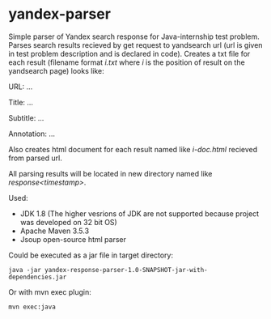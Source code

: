 # yandex-parser
Simple parser of Yandex search response for Java-internship test problem.
Parses search results recieved by get request to yandsearch url (url is given in test problem description and is declared in code).
Creates a txt file for each result (filename format *i.txt* where *i* is the position of result on the yandsearch page) looks like:

URL: ...

Title: ...

Subtitle: ...

Annotation: ...

Also creates html document for each result named like *i-doc.html* recieved from parsed url.

All parsing results will be located in new directory named like *response\<timestamp\>*.

Used:
- JDK 1.8 (The higher vesrions of JDK are not supported because project was developed on 32 bit OS)
- Apache Maven 3.5.3
- Jsoup open-source html parser

Could be executed as a jar file in target directory:

`java -jar yandex-response-parser-1.0-SNAPSHOT-jar-with-dependencies.jar`

Or with mvn exec plugin:

`mvn exec:java`
